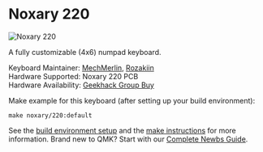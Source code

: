 # Noxary 220

![Noxary 220](https://i.imgur.com/8XCxJhP.png)

A fully customizable (4x6) numpad keyboard.

Keyboard Maintainer: [MechMerlin](https://github.com/mechmerlin), [Rozakiin](https://github.com/rozakiin)    
Hardware Supported: Noxary 220 PCB  
Hardware Availability: [Geekhack Group Buy](https://geekhack.org/index.php?topic=95660.0)  

Make example for this keyboard (after setting up your build environment):

    make noxary/220:default

See the [build environment setup](https://docs.qmk.fm/#/getting_started_build_tools) and the [make instructions](https://docs.qmk.fm/#/getting_started_make_guide) for more information. Brand new to QMK? Start with our [Complete Newbs Guide](https://docs.qmk.fm/#/newbs).
